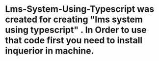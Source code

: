 # Lms-System-Using-Typescript was created for creating "lms system using typescript" . In Order to use that code first you need to install inquerior in machine.
